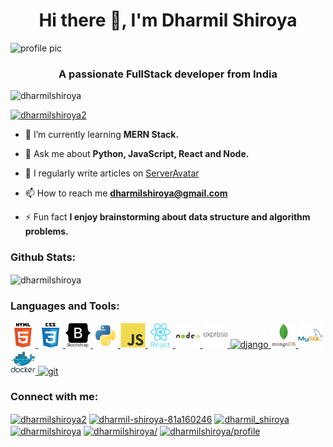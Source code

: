 <h1 align="center">Hi there 👋, I'm Dharmil Shiroya</h1>

<img src="https://quotefancy.com/media/wallpaper/3840x2160/1700728-Linus-Torvalds-Quote-Talk-is-cheap-Show-me-the-code.jpg" alt="profile pic" width="500" height="500" />

<h3 align="center">A passionate FullStack developer from India</h3>

<p align="left"> <img src="https://komarev.com/ghpvc/?username=dharmilshiroya&label=Profile%20views&color=0e75b6&style=flat" alt="dharmilshiroya" /> </p>

<p align="left"> <a href="https://twitter.com/dharmilshiroya2" target="blank"><img src="https://img.shields.io/twitter/follow/dharmilshiroya2?logo=twitter&style=for-the-badge" alt="dharmilshiroya2" /></a> </p>

- 🌱 I’m currently learning **MERN Stack.**

- 💬 Ask me about **Python, JavaScript, React and Node.**

- 📝 I regularly write articles on [ServerAvatar](https://serveravatar.com/deployments)

- 📫 How to reach me **dharmilshiroya@gmail.com**

- ⚡ Fun fact **I enjoy brainstorming about data structure and algorithm problems.**
  
<h3 align="left">Github Stats:</h3>
<p><img align="center" src="https://github-readme-stats.vercel.app/api/top-langs?username=dharmilshiroya&show_icons=true&locale=en&layout=compact" alt="dharmilshiroya" /></p>


<h3 align="left">Languages and Tools:</h3>
<p align="left"> 
<a href="https://www.w3.org/html/" target="_blank" rel="noreferrer"> <img src="https://raw.githubusercontent.com/devicons/devicon/master/icons/html5/html5-original-wordmark.svg" alt="html5" width="40" height="40"/> </a> <a href="https://www.w3schools.com/css/" target="_blank" rel="noreferrer"> <img src="https://raw.githubusercontent.com/devicons/devicon/master/icons/css3/css3-original-wordmark.svg" alt="css3" width="40" height="40"/> </a> <a href="https://getbootstrap.com" target="_blank" rel="noreferrer"> <img src="https://raw.githubusercontent.com/devicons/devicon/master/icons/bootstrap/bootstrap-plain-wordmark.svg" alt="bootstrap" width="40" height="40"/> </a> <a href="https://www.python.org" target="_blank" rel="noreferrer"> <img src="https://raw.githubusercontent.com/devicons/devicon/master/icons/python/python-original.svg" alt="python" width="40" height="40"/> </a> <a href="https://developer.mozilla.org/en-US/docs/Web/JavaScript" target="_blank" rel="noreferrer"> <img src="https://raw.githubusercontent.com/devicons/devicon/master/icons/javascript/javascript-original.svg" alt="javascript" width="40" height="40"/> </a> <a href="https://reactjs.org/" target="_blank" rel="noreferrer"> <img src="https://raw.githubusercontent.com/devicons/devicon/master/icons/react/react-original-wordmark.svg" alt="react" width="40" height="40"/> </a> <a href="https://nodejs.org" target="_blank" rel="noreferrer"> <img src="https://raw.githubusercontent.com/devicons/devicon/master/icons/nodejs/nodejs-original-wordmark.svg" alt="nodejs" width="40" height="40"/> </a> <a href="https://expressjs.com" target="_blank" rel="noreferrer"> <img src="https://raw.githubusercontent.com/devicons/devicon/master/icons/express/express-original-wordmark.svg" alt="express" width="40" height="40"/> </a>  <a href="https://www.djangoproject.com/" target="_blank" rel="noreferrer"> <img src="https://cdn.worldvectorlogo.com/logos/django.svg" alt="django" width="40" height="40"/> </a> <a href="https://www.mongodb.com/" target="_blank" rel="noreferrer"> <img src="https://raw.githubusercontent.com/devicons/devicon/master/icons/mongodb/mongodb-original-wordmark.svg" alt="mongodb" width="40" height="40"/> </a> <a href="https://www.mysql.com/" target="_blank" rel="noreferrer"> <img src="https://raw.githubusercontent.com/devicons/devicon/master/icons/mysql/mysql-original-wordmark.svg" alt="mysql" width="40" height="40"/> </a> <a href="https://www.docker.com/" target="_blank" rel="noreferrer"> <img src="https://raw.githubusercontent.com/devicons/devicon/master/icons/docker/docker-original-wordmark.svg" alt="docker" width="40" height="40"/> </a> <a href="https://git-scm.com/" target="_blank" rel="noreferrer"> <img src="https://www.vectorlogo.zone/logos/git-scm/git-scm-icon.svg" alt="git" width="40" height="40"/> </a> 
</p>


<h3 align="left">Connect with me:</h3>
<p align="left">
<a href="https://twitter.com/dharmilshiroya2" target="blank"><img align="center" src="https://raw.githubusercontent.com/rahuldkjain/github-profile-readme-generator/master/src/images/icons/Social/twitter.svg" alt="dharmilshiroya2" height="30" width="40" /></a>
<a href="https://linkedin.com/in/dharmil-shiroya-81a160246" target="blank"><img align="center" src="https://raw.githubusercontent.com/rahuldkjain/github-profile-readme-generator/master/src/images/icons/Social/linked-in-alt.svg" alt="dharmil-shiroya-81a160246" height="30" width="40" /></a>
<a href="https://instagram.com/dharmil_shiroya" target="blank"><img align="center" src="https://raw.githubusercontent.com/rahuldkjain/github-profile-readme-generator/master/src/images/icons/Social/instagram.svg" alt="dharmil_shiroya" height="30" width="40" /></a>
<a href="https://www.hackerrank.com/dharmilshiroya" target="blank"><img align="center" src="https://raw.githubusercontent.com/rahuldkjain/github-profile-readme-generator/master/src/images/icons/Social/hackerrank.svg" alt="dharmilshiroya" height="30" width="40" /></a>
<a href="https://www.leetcode.com/dharmilshiroya/" target="blank"><img align="center" src="https://raw.githubusercontent.com/rahuldkjain/github-profile-readme-generator/master/src/images/icons/Social/leet-code.svg" alt="dharmilshiroya/" height="30" width="40" /></a>
<a href="https://auth.geeksforgeeks.org/user/dharmilshiroya/profile" target="blank"><img align="center" src="https://raw.githubusercontent.com/rahuldkjain/github-profile-readme-generator/master/src/images/icons/Social/geeks-for-geeks.svg" alt="dharmilshiroya/profile" height="30" width="40" /></a>
</p>



